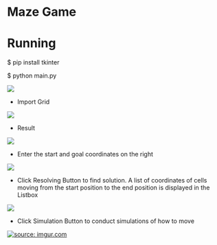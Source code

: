 # Maze Game

# Running

$ pip install tkinter

$ python main.py

<img src = "https://i.imgur.com/avz2Bvb.png?1">

- Import Grid

<img src = "https://i.imgur.com/6wOZxFX.png">

- Result

<img src = "https://i.imgur.com/J0XBFaS.png?1">

- Enter the start and goal coordinates on the right

<img src = "https://i.imgur.com/4MTBBvN.png?1">

- Click Resolving Button  to find solution. A list of coordinates of cells moving from the start position to the end position is displayed in the Listbox

<img src = "https://i.imgur.com/hIQPgZ8.png?1">

- Click Simulation Button to conduct simulations of how to move

<a href="https://imgur.com/fCgpFs8"><img src="https://i.imgur.com/fCgpFs8.gif" title="source: imgur.com" /></a>

